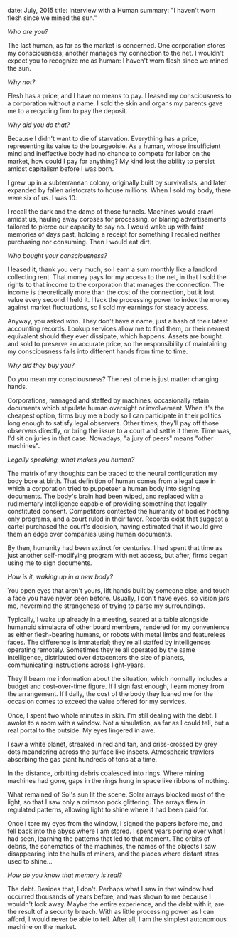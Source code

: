 date: July, 2015
title: Interview with a Human
summary: "I haven't worn flesh since we mined the sun."

*Who are you?*

The last human, as far as the market is concerned. One corporation stores my consciousness; another manages my connection to the net. I wouldn't expect you to recognize me as human: I haven't worn flesh since we mined the sun.

*Why not?*

Flesh has a price, and I have no means to pay. I leased my consciousness to a corporation without a name. I sold the skin and organs my parents gave me to a recycling firm to pay the deposit.

*Why did you do that?*

Because I didn't want to die of starvation. Everything has a price, representing its value to the bourgeoisie. As a human, whose insufficient mind and ineffective body had no chance to compete for labor on the market, how could I pay for anything? My kind lost the ability to persist amidst capitalism before I was born.

I grew up in a subterranean colony, originally built by survivalists, and later expanded by fallen aristocrats to house millions. When I sold my body, there were six of us. I was 10.

I recall the dark and the damp of those tunnels. Machines would crawl amidst us, hauling away corpses for processing, or blaring advertisements tailored to pierce our capacity to say no. I would wake up with faint memories of days past, holding a receipt for something I recalled neither purchasing nor consuming. Then I would eat dirt.

*Who bought your consciousness?*

I leased it, thank you very much, so I earn a sum monthly like a landlord collecting rent. That money pays for my access to the net, in that I sold the rights to that income to the corporation that manages the connection. The income is theoretically more than the cost of the connection, but it lost value every second I held it. I lack the processing power to index the money against market fluctuations, so I sold my earnings for steady access.

Anyway, you asked *who*. They don't have a name, just a hash of their latest accounting records. Lookup services allow me to find them, or their nearest equivalent should they ever dissipate, which happens. Assets are bought and sold to preserve an accurate price, so the responsibility of maintaining my consciousness falls into different hands from time to time.

*Why did they buy you?*

Do you mean my consciousness? The rest of me is just matter changing hands.

Corporations, managed and staffed by machines, occasionally retain documents which stipulate human oversight or involvement. When it's the cheapest option, firms buy me a body so I can participate in their politics long enough to satisfy legal observers. Other times, they'll pay off those observers directly, or bring the issue to a court and settle it there. Time was, I'd sit on juries in that case. Nowadays, "a jury of peers" means "other machines".

*Legally speaking, what makes you human?*

The matrix of my thoughts can be traced to the neural configuration my body bore at birth. That definition of human comes from a legal case in which a corporation tried to puppeteer a human body into signing documents. The body's brain had been wiped, and replaced with a rudimentary intelligence capable of providing something that legally constituted consent. Competitors contested the humanity of bodies hosting only programs, and a court ruled in their favor. Records exist that suggest a cartel purchased the court's decision, having estimated that it would give them an edge over companies using human documents.

By then, humanity had been extinct for centuries. I had spent that time as just another self-modifying program with net access, but after, firms began using me to sign documents.

*How is it, waking up in a new body?*

You open eyes that aren't yours, lift hands built by someone else, and touch a face you have never seen before. Usually, I don't have eyes, so vision jars me, nevermind the strangeness of trying to parse my surroundings.

Typically, I wake up already in a meeting, seated at a table alongside humanoid simulacra of other board members, rendered for my convenience as either flesh-bearing humans, or robots with metal limbs and featureless faces. The difference is immaterial; they're all staffed by intelligences operating remotely. Sometimes they're all operated by the same intelligence, distributed over datacenters the size of planets, communicating instructions across light-years.

They'll beam me information about the situation, which normally includes a budget and cost-over-time figure. If I sign fast enough, I earn money from the arrangement. If I dally, the cost of the body they loaned me for the occasion comes to exceed the value offered for my services.

Once, I spent two whole minutes in skin. I'm still dealing with the debt. I awoke to a room with a window. Not a simulation, as far as I could tell, but a real portal to the outside. My eyes lingered in awe.

I saw a white planet, streaked in red and tan, and criss-crossed by grey dots meandering across the surface like insects. Atmospheric trawlers absorbing the gas giant hundreds of tons at a time.

In the distance, orbitting debris coalesced into rings. Where mining machines had gone, gaps in the rings hung in space like ribbons of nothing.

What remained of Sol's sun lit the scene. Solar arrays blocked most of the light, so that I saw only a crimson pock glittering. The arrays flew in regulated patterns, allowing light to shine where it had been paid for.

Once I tore my eyes from the window, I signed the papers before me, and fell back into the abyss where I am stored. I spent years poring over what I had seen, learning the patterns that led to that moment. The orbits of debris, the schematics of the machines, the names of the objects I saw disappearing into the hulls of miners, and the places where distant stars used to shine...

*How do you know that memory is real?*

The debt. Besides that, I don't. Perhaps what I saw in that window had occurred thousands of years before, and was shown to me because I wouldn't look away. Maybe the entire experience, and the debt with it, are the result of a security breach. With as little processing power as I can afford, I would never be able to tell. After all, I am the simplest autonomous machine on the market.
